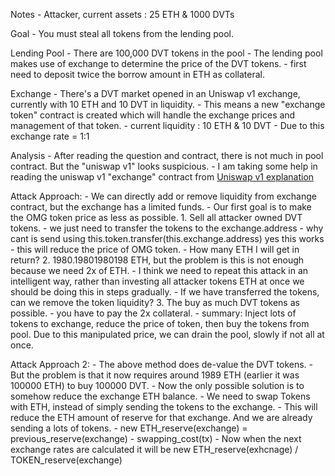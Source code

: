 Notes
    - Attacker, current assets : 25 ETH & 1000 DVTs

Goal - You must steal all tokens from the lending pool.


Lending Pool
    - There are 100,000 DVT tokens in the pool
    - The lending pool makes use of exchange to determine the price of the DVT tokens.
    - first need to deposit twice the borrow amount in ETH as collateral.

Exchange
    - There's a DVT market opened in an Uniswap v1 exchange, currently with 10 ETH and 10 DVT in liquidity.
        - This means a new "exchange token" contract is created which will handle the exchange prices and management of that token.
    - current liquidity : 10 ETH & 10 DVT
    - Due to this exchange rate = 1:1

Analysis
    - After reading the question and contract, there is not much in pool contract. But the "uniswap v1" looks suspicious.
    - I am taking some help in reading the uniswap v1 "exchange" contract from [Uniswap v1 explanation](https://hackmd.io/@HaydenAdams/HJ9jLsfTz#Creating-Exchanges)

Attack Approach:
    - We can directly add or remove liquidity from exchange contract, but the exchange has a limited funds.
    - Our first goal is to make the OMG token price as less as possible.
        1. Sell all attacker owned DVT tokens.
            - we just need to transfer the tokens to the exchange.address
            - why cant is send using this.token.transfer(this.exchange.address) yes this works
            - this will reduce the price of OMG token.
    - How many ETH I will get in return?
        2. 1980.19801980198 ETH, but the problem is this is not enough because we need 2x of ETH.
            - I think we need to repeat this attack in an intelligent way, rather than investing all attacker tokens ETH at once we should be doing this in steps gradually.
            - If we have transferred the tokens, can we remove the token liquidity?
    3. The buy as much DVT tokens as possible.
        - you have to pay the 2x collateral.
    - summary: Inject lots of tokens to exchange, reduce the price of token, then buy the tokens from pool. Due to this manipulated price, we can drain the pool, slowly if not all at once.

Attack Approach 2:
     - The above method does de-value the DVT tokens.
     - But the problem is that it now requires around 1989 ETH (earlier it was 100000 ETH) to buy 100000 DVT.
     - Now the only possible solution is to somehow reduce the exchange ETH balance.
        - We need to swap Tokens with ETH, instead of simply sending the tokens to the exchange.
        - This will reduce the ETH amount of reserve for that exchange. And we are already sending a lots of tokens.
    - new ETH_reserve(exchange) = previous_reserve(exchange) - swapping_cost(tx)
    - Now when the next exchange rates are calculated it will be new ETH_reserve(exhcnage) / TOKEN_reserve(exchange)
